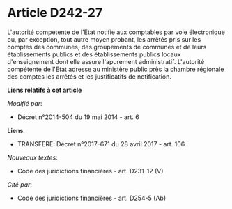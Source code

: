 # Article D242-27

L'autorité compétente de l'Etat notifie aux comptables par voie électronique ou, par exception, tout autre moyen probant, les
arrêtés pris sur les comptes des communes, des groupements de communes et de leurs établissements publics et des
établissements publics locaux d'enseignement dont elle assure l'apurement administratif. L'autorité compétente de l'Etat
adresse au ministère public près la chambre régionale des comptes les arrêtés et les justificatifs de notification.

**Liens relatifs à cet article**

_Modifié par_:

  - Décret n°2014-504 du 19 mai 2014 - art. 6

**Liens**:

  - TRANSFERE: Décret n°2017-671 du 28 avril 2017 - art. 106

_Nouveaux textes_:

  - Code des juridictions financières - art. D231-12 (V)

_Cité par_:

  - Code des juridictions financières - art. D254-5 (Ab)
